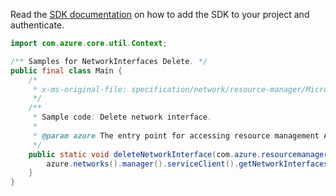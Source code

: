 Read the [SDK documentation](https://github.com/Azure/azure-sdk-for-java/blob/azure-resourcemanager_2.13.0/sdk/resourcemanager/azure-resourcemanager/README.md) on how to add the SDK to your project and authenticate.

```java
import com.azure.core.util.Context;

/** Samples for NetworkInterfaces Delete. */
public final class Main {
    /*
     * x-ms-original-file: specification/network/resource-manager/Microsoft.Network/stable/2021-05-01/examples/NetworkInterfaceDelete.json
     */
    /**
     * Sample code: Delete network interface.
     *
     * @param azure The entry point for accessing resource management APIs in Azure.
     */
    public static void deleteNetworkInterface(com.azure.resourcemanager.AzureResourceManager azure) {
        azure.networks().manager().serviceClient().getNetworkInterfaces().delete("rg1", "test-nic", Context.NONE);
    }
}
```
